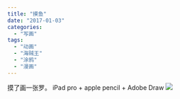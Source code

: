 ```yaml
---
title: "摸鱼"
date: "2017-01-03"
categories: 
  - "写画"
tags: 
  - "动画"
  - "海贼王"
  - "涂鸦"
  - "漫画"
---
```


摸了画一张罗。 iPad pro + apple pencil + Adobe Draw ![](http://ww1.sinaimg.cn/large/006tNc79gw1fbdu22a08aj316o1kw78v.jpg)
